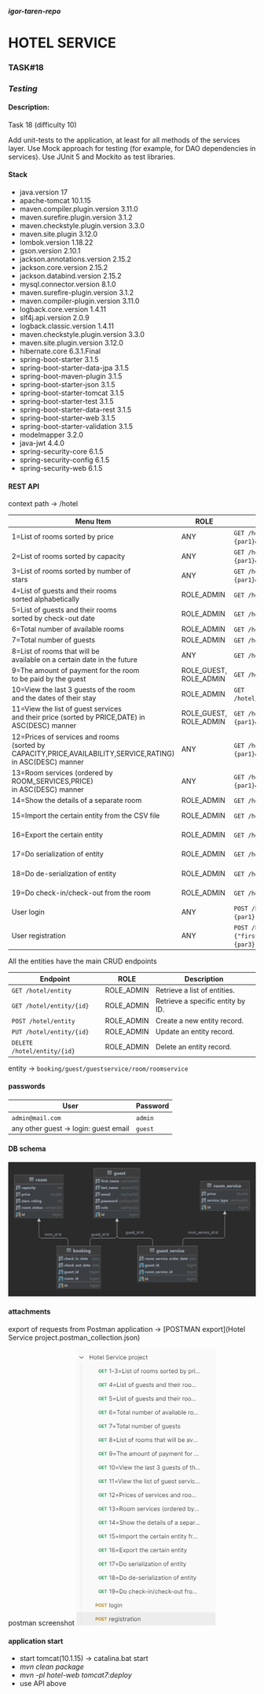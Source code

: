 #### _igor-taren-repo_

# HOTEL SERVICE

### TASK#18

### _Testing_

#### Description:

Task 18 (difficulty 10)

Add unit-tests to the application, at least for all methods of the services layer. 
Use Mock approach for testing (for example, for DAO dependencies in services). 
Use JUnit 5 and Mockito as test libraries.

#### Stack

- java.version 17
- apache-tomcat 10.1.15
- maven.compiler.plugin.version 3.11.0
- maven.surefire.plugin.version 3.1.2
- maven.checkstyle.plugin.version 3.3.0
- maven.site.plugin 3.12.0
- lombok.version 1.18.22
- gson.version 2.10.1
- jackson.annotations.version 2.15.2
- jackson.core.version 2.15.2
- jackson.databind.version 2.15.2
- mysql.connector.version 8.1.0
- maven.surefire-plugin.version 3.1.2
- maven.compiler-plugin.version 3.11.0
- logback.core.version 1.4.11
- slf4j.api.version 2.0.9
- logback.classic.version 1.4.11
- maven.checkstyle.plugin.version 3.3.0
- maven.site.plugin.version 3.12.0
- hibernate.core 6.3.1.Final
- spring-boot-starter 3.1.5
- spring-boot-starter-data-jpa 3.1.5
- spring-boot-maven-plugin 3.1.5
- spring-boot-starter-json 3.1.5
- spring-boot-starter-tomcat 3.1.5
- spring-boot-starter-test 3.1.5
- spring-boot-starter-data-rest 3.1.5
- spring-boot-starter-web 3.1.5
- spring-boot-starter-validation 3.1.5
- modelmapper 3.2.0
- java-jwt 4.4.0
- spring-security-core 6.1.5
- spring-security-config 6.1.5
- spring-security-web 6.1.5

#### REST API

context path -> /hotel

| Menu Item                                                                                                            | ROLE                   | Endpoint                                                                                                                                 | Description                                                                         |
|----------------------------------------------------------------------------------------------------------------------|------------------------|------------------------------------------------------------------------------------------------------------------------------------------|-------------------------------------------------------------------------------------|
| 1=List of rooms sorted by price                                                                                      | ANY                    | `GET /hotel/api/any/rooms/sort?getOnlyAvailable={par1}&sortBy=PRICE&sortOrder={par2}`                                                    | {par1}: `true/false`<br/>{par2}: `ASC/DESC`                                         |
| 2=List of rooms sorted by capacity                                                                                   | ANY                    | `GET /hotel/api/any/rooms/sort?getOnlyAvailable={par1}&sortBy=CAPACITY&sortOrder={par2}`                                                 | {par1}: `true/false`<br/>{par2}: `ASC/DESC`                                         |
| 3=List of rooms sorted by number of <br/>stars                                                                       | ANY                    | `GET /hotel/api/any/rooms/sort?getOnlyAvailable={par1}&sortBy=RATING&sortOrder={par2}`                                                   | {par1}: `true/false`<br/>{par2}: `ASC/DESC`                                         |
| 4=List of guests and their rooms <br/>sorted alphabetically                                                          | ROLE_ADMIN             | `GET /hotel/api/admin/guests/rooms/alphabet`                                                                                             |                                                                                     |
| 5=List of guests and their rooms <br/>sorted by check-out date                                                       | ROLE_ADMIN             | `GET /hotel/api/admin/guests/rooms/checkout`                                                                                             |                                                                                     |
| 6=Total number of available rooms                                                                                    | ROLE_ADMIN             | `GET /hotel/api/admin/rooms/available`                                                                                                   |                                                                                     |
| 7=Total number of guests                                                                                             | ROLE_ADMIN             | `GET /hotel/api/admin/guests/total`                                                                                                      |                                                                                     |
| 8=List of rooms that will be <br/>available on a certain date in the future                                          | ANY                    | `GET /hotel/api/any/rooms/{par1}`                                                                                                        | {par1}: date format `dd-MM-yyy`                                                     |
| 9=The amount of payment for the room <br/>to be paid by the guest                                                    | ROLE_GUEST, ROLE_ADMIN | `GET /hotel/api/guest/room/payment/byGuestId/{par1}`                                                                                     | {par1}: number `long` format                                                        |
| 10=View the last 3 guests of the room <br/>and the dates of their stay                                               | ROLE_ADMIN             | `GET /hotel/api/admin/last/guestAmount/{par1}/room/{par2}`                                                                               | {par1}: number `long` format <br/>{par2}: number `long` format                      |
| 11=View the list of guest services <br/>and their price (sorted by PRICE,DATE) in ASC(DESC) manner                   | ROLE_GUEST, ROLE_ADMIN | `GET /hotel/api/guest/guests/services?guestId={par1}&sortBy={par2}&sortOrder={par3}`                                                     | {par1}: number `long` format<br/>{par1}: `PRICE/DATE`<br/>{par3}: `ASC/DESC`        |
| 12=Prices of services and rooms <br/>(sorted by CAPACITY,PRICE,AVAILABILITY,SERVICE,RATING) <br/>in ASC(DESC) manner | ANY                    | `GET /hotel/api/any/rooms/prices?sortBy={par1}&sortOrder={par2}`                                                                         | {par1}: `CAPACITY/PRICE/AVAILABILITY/SERVICE/RATING`<br/>{par2}: `ASC/DESC`         |
| 13=Room services (ordered by ROOM_SERVICES,PRICE) <br/>in ASC(DESC) manner                                           | ANY                    | `GET /hotel/api/any/rooms/services?sortBy={par1}&sortOrder={par2}`                                                                       | {par1}: `ROOM_SERVICES/PRICE`<br/>{par2}: `ASC/DESC`                                |
| 14=Show the details of a separate room                                                                               | ROLE_ADMIN             | `GET /hotel/rooms/{par1}`                                                                                                                | {par1}: number `long` format                                                        |
| 15=Import the certain entity from the CSV file                                                                       | ROLE_ADMIN             | `GET /hotel/api/admin/csv/importing/{par1}`                                                                                              | {par1}: `BOOKING/GUEST/GUESTSERVICE/ROOM/ROOMSERVICE`                               |
| 16=Export the certain entity                                                                                         | ROLE_ADMIN             | `GET /hotel/api/admin/csv/exporting/{par1}`                                                                                              | {par1}: `BOOKING/GUEST/GUESTSERVICE/ROOM/ROOMSERVICE`                               |
| 17=Do serialization of entity                                                                                        | ROLE_ADMIN             | `GET /hotel/api/admin/serialization/{par1}`                                                                                              | {par1}: `BOOKING/GUEST/GUESTSERVICE/ROOM/ROOMSERVICE`                               |
| 18=Do de-serialization of entity                                                                                     | ROLE_ADMIN             | `GET /hotel/api/admin/deserialization/{par1}`                                                                                            | {par1}: `BOOKING/GUEST/GUESTSERVICE/ROOM/ROOMSERVICE`                               |
| 19=Do check-in/check-out from the room                                                                               | ROLE_ADMIN             | `GET /hotel/api/admin/rooms/operation/{par1}/{par2}`                                                                                     | {par1}: `checkin/checkout`<br/>{par2}: number `long` format                         |
| User login                                                                                                           | ANY                    | `POST /hotel/api/any/login` Request body: `{"login":{par1},"password":{par2}}`                                                           | {par1}:email, {par2}:password                                                       |
| User registration                                                                                                    | ANY                    | `POST /hotel/api/any/registration` Request body: `{"firstName":{par1},"lastName":{par2},"email":{par3},"password":{par4},"role":{par5}}` | {par1}:"firstName",{par2}:"lastName",{par3}:"email",{par4}:"password",{par5}:"role" |

All the entities have the main CRUD endpoints

| Endpoint                    | ROLE        | Description                       |
|-----------------------------|-------------|-----------------------------------|
| `GET /hotel/entity`         | ROLE_ADMIN  | Retrieve a list of entities.      |
| `GET /hotel/entity/{id}`    | ROLE_ADMIN  | Retrieve a specific entity by ID. |
| `POST /hotel/entity`        | ROLE_ADMIN  | Create a new entity record.       |
| `PUT /hotel/entity/{id}`    | ROLE_ADMIN  | Update an entity record.          |
| `DELETE /hotel/entity/{id}` | ROLE_ADMIN  | Delete an entity record.          |

entity -> `booking/guest/guestservice/room/roomservice`

#### passwords

| User                                  | Password   |
|---------------------------------------|------------|
| `admin@mail.com`                      | `admin`    | 
| any other guest -> login: guest email | `guest`    | 

#### DB schema

![](HOTEL_DB.png)

#### attachments

export of requests from Postman application -> [POSTMAN export](Hotel Service project.postman_collection.json)

postman screenshot
![](postman.png)

#### application start

- start tomcat(10.1.15) -> catalina.bat start
- _mvn clean package_
- _mvn -pl hotel-web tomcat7:deploy_
- use API above 
